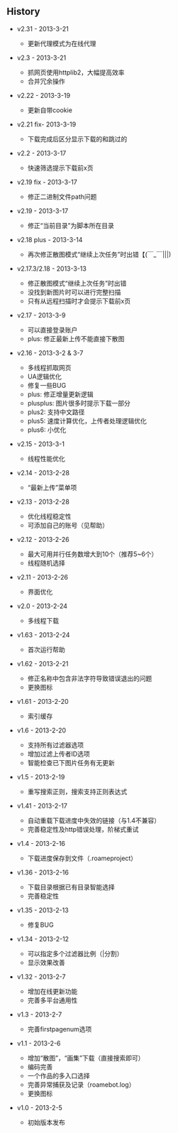 ﻿## History

- v2.31 - 2013-3-21
	- 更新代理模式为在线代理

- v2.3 - 2013-3-21
	- 抓网页使用httplib2，大幅提高效率
	- 合并冗余操作
	
- v2.22 - 2013-3-19
	- 更新自带cookie

- v2.21 fix- 2013-3-19
	- 下载完成后区分显示下载的和跳过的

- v2.2 - 2013-3-17
	- 快速筛选提示下载前x页

- v2.19 fix - 2013-3-17
	- 修正二进制文件path问题

- v2.19 - 2013-3-17
	- 修正“当前目录”为脚本所在目录

- v2.18 plus - 2013-3-14
	- 再次修正散图模式“继续上次任务”时出错【(￣_￣|||) 

- v2.17.3/2.18 - 2013-3-13
	- 修正散图模式“继续上次任务”时出错
	- 没找到新图片时可以进行完整扫描
	- 只有从远程扫描时才会提示下载前x页
	
- v2.17 - 2013-3-9
	- 可以直接登录账户
	- plus: 修正最新上传不能直接下散图

- v2.16 - 2013-3-2 & 3-7
	- 多线程抓取网页
	- UA逻辑优化
	- 修复一些BUG
	- plus: 修正增量更新逻辑
	- plusplus: 图片很多时提示下载一部分
	- plus2: 支持中文路径
	- plus5: 速度计算优化，上传者处理逻辑优化
	- plus6: 小优化
	
- v2.15 - 2013-3-1
	- 线程性能优化

- v2.14 - 2013-2-28
	- “最新上传”菜单项
	
- v2.13 - 2013-2-28
	- 优化线程稳定性
	- 可添加自己的账号（见帮助）
	
- v2.12 - 2013-2-26
	- 最大可用并行任务数增大到10个（推荐5~6个）
	- 线程随机选择

- v2.11 - 2013-2-26
	- 界面优化
	
- v2.0 - 2013-2-24
	- 多线程下载

- v1.63 - 2013-2-24
	- 首次运行帮助

- v1.62 - 2013-2-21
	- 修正名称中包含非法字符导致错误退出的问题
	- 更换图标

- v1.61 - 2013-2-20
	- 索引缓存

- v1.6 - 2013-2-20
	- 支持所有过滤器选项
	- 增加过滤上传者ID选项
	- 智能检查已下图片任务有无更新
	
- v1.5 - 2013-2-19
	- 重写搜索正则，搜索支持正则表达式
	
- v1.41 - 2013-2-17
	- 自动重载下载进度中失效的链接（与1.4不兼容）
	- 完善稳定性及http错误处理，阶梯式重试

- v1.4 - 2013-2-16
	- 下载进度保存到文件（.roameproject）

- v1.36 - 2013-2-16
	- 下载目录根据已有目录智能选择
	- 完善稳定性

- v1.35 - 2013-2-13
	- 修复BUG
	
- v1.34 - 2013-2-12
	- 可以指定多个过滤器比例（|分割）
	- 显示效果改善
	
- v1.32 - 2013-2-7
	- 增加在线更新功能
	- 完善多平台通用性
	
- v1.3 - 2013-2-7
	- 完善firstpagenum选项
	
- v1.1 - 2013-2-6
	- 增加“散图”，“画集”下载（直接搜索即可）
	- 编码完善
	- 一个作品的多入口选择
	- 完善异常捕获及记录（roamebot.log）
	- 更换图标

- v1.0 - 2013-2-5
	- 初始版本发布
